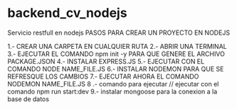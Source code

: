 # backend_cv_nodejs
Servicio restfull en nodejs
PASOS PARA CREAR UN PROYECTO EN NODEJS

1.- CREAR UNA CARPETA EN CUALQUIER RUTA
2.- ABRIR UNA TERMINAL
3.- EJECUTAR EL COMANDO npm init -y PARA QUE GENERE EL ARCHIVO PACKAGE.JSON
4.- INSTALAR EXPRESS.JS 
5.- EJECUTAR CON EL COMANDO NODE NAME_FILE.JS
6.- INSTALAR NODEMON PARA QUE SE REFRESQUE LOS CAMBIOS
7.- EJECUTAR AHORA EL COMANDO NODEMON NAME_FILE.JS
8 .- comando para ejecutar  // ejecutar con el comando npm run start:dev
9.- instalar mongoose para la conexion a la base de datos
